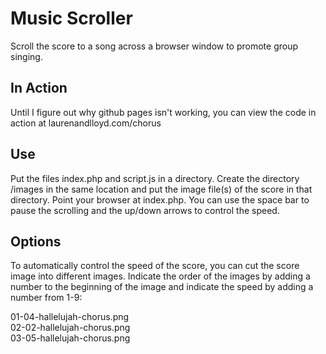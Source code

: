 # Music Scroller
Scroll the score to a song across a browser window to promote group singing.

## In Action
Until I figure out why github pages isn't working, you can view the code in action at laurenandlloyd.com/chorus

## Use
Put the files index.php and script.js in a directory. Create the directory /images in the same location and put the image file(s) of the score in that directory. Point your browser at index.php. You can use the space bar to pause the scrolling and the up/down arrows to control the speed.

## Options
To automatically control the speed of the score, you can cut the score image into different images. Indicate the order of the images by adding a number to the beginning of the image and indicate the speed by adding a number from 1-9:

01-04-hallelujah-chorus.png  
02-02-hallelujah-chorus.png  
03-05-hallelujah-chorus.png  

